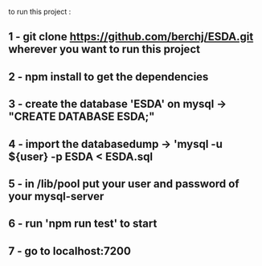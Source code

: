 to run this project : 

1 -  git clone https://github.com/berchj/ESDA.git wherever you want to run this project
--
2 -  npm install to get the dependencies
--
3 -  create the database 'ESDA' on mysql -> "CREATE DATABASE ESDA;"
--
4 -  import the databasedump -> 'mysql -u ${user} -p ESDA < ESDA.sql 
--
5 -  in /lib/pool put your user and password of your mysql-server
--
6 -  run 'npm run test' to start 
--
7 -  go to localhost:7200
--